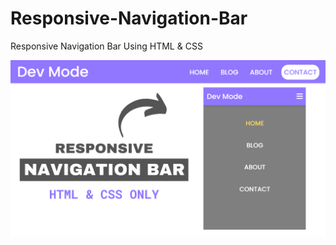 # Responsive-Navigation-Bar
Responsive Navigation Bar Using HTML &amp; CSS

![Screenshot](Miniatura.png)
